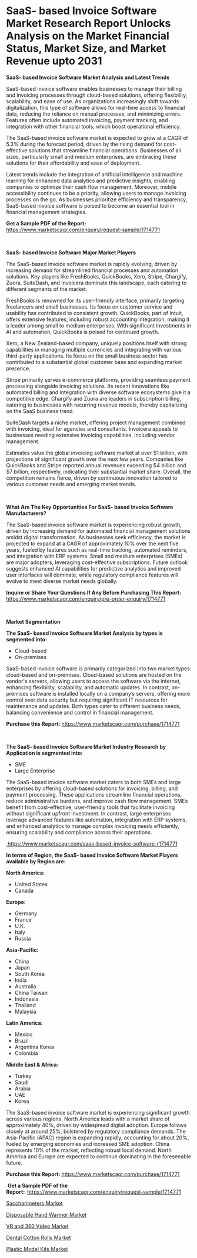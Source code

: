 <p><h1>SaaS- based Invoice Software Market Research Report Unlocks Analysis on the Market Financial Status, Market Size, and Market Revenue upto 2031</h1></p><p><strong>SaaS- based Invoice Software Market Analysis and Latest Trends</strong></p>
<p><p>SaaS-based invoice software enables businesses to manage their billing and invoicing processes through cloud-based solutions, offering flexibility, scalability, and ease of use. As organizations increasingly shift towards digitalization, this type of software allows for real-time access to financial data, reducing the reliance on manual processes, and minimizing errors. Features often include automated invoicing, payment tracking, and integration with other financial tools, which boost operational efficiency.</p><p>The SaaS-based invoice software market is expected to grow at a CAGR of 5.3% during the forecast period, driven by the rising demand for cost-effective solutions that streamline financial operations. Businesses of all sizes, particularly small and medium enterprises, are embracing these solutions for their affordability and ease of deployment. </p><p>Latest trends include the integration of artificial intelligence and machine learning for enhanced data analytics and predictive insights, enabling companies to optimize their cash flow management. Moreover, mobile accessibility continues to be a priority, allowing users to manage invoicing processes on the go. As businesses prioritize efficiency and transparency, SaaS-based invoice software is poised to become an essential tool in financial management strategies.</p></p>
<p><strong>Get a Sample PDF of the Report:&nbsp;</strong> <a href="https://www.marketscagr.com/enquiry/request-sample/1714771?utm_campaign=1285&utm_medium=2&utm_source=Github&utm_content=ia&utm_term=22102024&utm_id=saas-based-invoice-software">https://www.marketscagr.com/enquiry/request-sample/1714771</a></p>
<p>&nbsp;</p>
<p><strong>SaaS- based Invoice Software Major Market Players</strong></p>
<p><p>The SaaS-based invoice software market is rapidly evolving, driven by increasing demand for streamlined financial processes and automation solutions. Key players like FreshBooks, QuickBooks, Xero, Stripe, Chargify, Zuora, SuiteDash, and Invoicera dominate this landscape, each catering to different segments of the market.</p><p>FreshBooks is renowned for its user-friendly interface, primarily targeting freelancers and small businesses. Its focus on customer service and usability has contributed to consistent growth. QuickBooks, part of Intuit, offers extensive features, including robust accounting integration, making it a leader among small to medium enterprises. With significant investments in AI and automation, QuickBooks is poised for continued growth.</p><p>Xero, a New Zealand-based company, uniquely positions itself with strong capabilities in managing multiple currencies and integrating with various third-party applications. Its focus on the small business sector has contributed to a substantial global customer base and expanding market presence.</p><p>Stripe primarily serves e-commerce platforms, providing seamless payment processing alongside invoicing solutions. Its recent innovations like automated billing and integration with diverse software ecosystems give it a competitive edge. Chargify and Zuora are leaders in subscription billing, catering to businesses with recurring revenue models, thereby capitalizing on the SaaS business trend.</p><p>SuiteDash targets a niche market, offering project management combined with invoicing, ideal for agencies and consultants. Invoicera appeals to businesses needing extensive invoicing capabilities, including vendor management.</p><p>Estimates value the global invoicing software market at over $1 billion, with projections of significant growth over the next few years. Companies like QuickBooks and Stripe reported annual revenues exceeding $4 billion and $7 billion, respectively, indicating their substantial market share. Overall, the competition remains fierce, driven by continuous innovation tailored to various customer needs and emerging market trends.</p></p>
<p>&nbsp;</p>
<p><strong>What Are The Key Opportunities For SaaS- based Invoice Software Manufacturers?</strong></p>
<p><p>The SaaS-based invoice software market is experiencing robust growth, driven by increasing demand for automated financial management solutions amidst digital transformation. As businesses seek efficiency, the market is projected to expand at a CAGR of approximately 10% over the next five years, fueled by features such as real-time tracking, automated reminders, and integration with ERP systems. Small and medium enterprises (SMEs) are major adopters, leveraging cost-effective subscriptions. Future outlook suggests enhanced AI capabilities for predictive analytics and improved user interfaces will dominate, while regulatory compliance features will evolve to meet diverse market needs globally.</p></p>
<p><strong>Inquire or Share Your Questions If Any Before Purchasing This Report:</strong> <a href="https://www.marketscagr.com/enquiry/pre-order-enquiry/1714771?utm_campaign=1285&utm_medium=2&utm_source=Github&utm_content=ia&utm_term=22102024&utm_id=saas-based-invoice-software">https://www.marketscagr.com/enquiry/pre-order-enquiry/1714771</a></p>
<p>&nbsp;</p>
<p><strong>Market Segmentation</strong></p>
<p><strong>The SaaS- based Invoice Software Market Analysis by types is segmented into:</strong></p>
<p><ul><li>Cloud-based</li><li>On-premises</li></ul></p>
<p><p>SaaS-based invoice software is primarily categorized into two market types: cloud-based and on-premises. Cloud-based solutions are hosted on the vendor's servers, allowing users to access the software via the internet, enhancing flexibility, scalability, and automatic updates. In contrast, on-premises software is installed locally on a company’s servers, offering more control over data security but requiring significant IT resources for maintenance and updates. Both types cater to different business needs, balancing convenience and control in financial management.</p></p>
<p><strong>Purchase this Report:&nbsp;</strong><a href="https://www.marketscagr.com/purchase/1714771?utm_campaign=1285&utm_medium=2&utm_source=Github&utm_content=ia&utm_term=22102024&utm_id=saas-based-invoice-software">https://www.marketscagr.com/purchase/1714771</a></p>
<p>&nbsp;</p>
<p><strong>The SaaS- based Invoice Software Market Industry Research by Application is segmented into:</strong></p>
<p><ul><li>SME</li><li>Large Enterprise</li></ul></p>
<p><p>The SaaS-based invoice software market caters to both SMEs and large enterprises by offering cloud-based solutions for invoicing, billing, and payment processing. These applications streamline financial operations, reduce administrative burdens, and improve cash flow management. SMEs benefit from cost-effective, user-friendly tools that facilitate invoicing without significant upfront investment. In contrast, large enterprises leverage advanced features like automation, integration with ERP systems, and enhanced analytics to manage complex invoicing needs efficiently, ensuring scalability and compliance across their operations.</p></p>
<p><a href="https://www.marketscagr.com/saas-based-invoice-software-r1714771?utm_campaign=1285&utm_medium=2&utm_source=Github&utm_content=ia&utm_term=22102024&utm_id=saas-based-invoice-software">&nbsp;https://www.marketscagr.com/saas-based-invoice-software-r1714771</a></p>
<p><strong>In terms of Region, the SaaS- based Invoice Software Market Players available by Region are:</strong></p>
<p>
    <p> <strong> North America: </strong>
        <ul>
            <li>United States</li>
            <li>Canada</li>
        </ul>
        </p> 
    <p> <strong> Europe: </strong>
        <ul>
            <li>Germany</li>
            <li>France</li>
            <li>U.K.</li>
            <li>Italy</li>
            <li>Russia</li>
        </ul>
        </p> 
    <p> <strong> Asia-Pacific: </strong>
        <ul>
            <li>China</li>
            <li>Japan</li>
            <li>South Korea</li>
            <li>India</li>
            <li>Australia</li>
            <li>China Taiwan</li>
            <li>Indonesia</li>
            <li>Thailand</li>
            <li>Malaysia</li>
        </ul>
        </p> 
    <p> <strong> Latin America: </strong>
        <ul>
            <li>Mexico</li>
            <li>Brazil</li>
            <li>Argentina Korea</li>
            <li>Colombia</li>
        </ul>
        </p> 
    <p> <strong> Middle East & Africa: </strong>
        <ul>
            <li>Turkey</li>
            <li>Saudi</li>
            <li>Arabia</li>
            <li>UAE</li>
            <li>Korea</li>
        </ul>
    </p>
    </p>
<p><p>The SaaS-based invoice software market is experiencing significant growth across various regions. North America leads with a market share of approximately 40%, driven by widespread digital adoption. Europe follows closely at around 25%, bolstered by regulatory compliance demands. The Asia-Pacific (APAC) region is expanding rapidly, accounting for about 20%, fueled by emerging economies and increased SME adoption. China represents 10% of the market, reflecting robust local demand. North America and Europe are expected to continue dominating in the foreseeable future.</p></p>
<p><strong>Purchase this Report: </strong><a href="https://www.marketscagr.com/purchase/1714771?utm_campaign=1285&utm_medium=2&utm_source=Github&utm_content=ia&utm_term=22102024&utm_id=saas-based-invoice-software">https://www.marketscagr.com/purchase/1714771</a></p>
<p>&nbsp;<strong>Get a Sample PDF of the Report:&nbsp;&nbsp;</strong><a href="https://www.marketscagr.com/enquiry/request-sample/1714771?utm_campaign=1285&utm_medium=2&utm_source=Github&utm_content=ia&utm_term=22102024&utm_id=saas-based-invoice-software">https://www.marketscagr.com/enquiry/request-sample/1714771</a></p>
<p><strong></strong></p>
<p><p><a href="https://issuu.com/reportprime-2/docs/saccharimeters-market-size-2030.ppt_0aa6567484d832?utm_campaign=1285&utm_medium=2&utm_source=Github&utm_content=ia&utm_term=22102024&utm_id=saas-based-invoice-software">Saccharimeters Market</a></p><p><a href="https://www.linkedin.com/pulse/analyzing-disposable-hand-warmer-market-dynamics-growth-yfyoc?utm_campaign=1285&utm_medium=2&utm_source=Github&utm_content=ia&utm_term=22102024&utm_id=saas-based-invoice-software">Disposable Hand Warmer Market</a></p><p><a href="https://www.linkedin.com/pulse/vr-360-video-market-growth-outlook-from-2024-2031-projecting-0vpnc?utm_campaign=1285&utm_medium=2&utm_source=Github&utm_content=ia&utm_term=22102024&utm_id=saas-based-invoice-software">VR and 360 Video Market</a></p><p><a href="https://www.linkedin.com/pulse/dental-cotton-rolls-market-refracting-trends-consumer-8nvpc?utm_campaign=1285&utm_medium=2&utm_source=Github&utm_content=ia&utm_term=22102024&utm_id=saas-based-invoice-software">Dental Cotton Rolls Market</a></p><p><a href="https://www.linkedin.com/pulse/navigating-plastic-model-kits-market-expert-analysis-kd1kc?utm_campaign=1285&utm_medium=2&utm_source=Github&utm_content=ia&utm_term=22102024&utm_id=saas-based-invoice-software">Plastic Model Kits Market</a></p></p>
